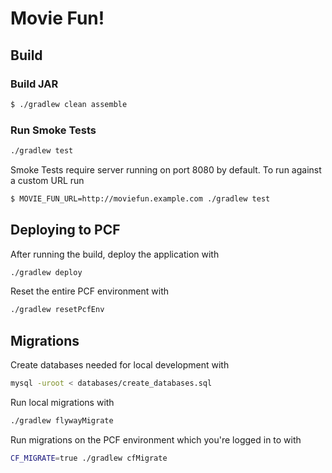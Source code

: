 # Movie Fun!

## Build

### Build JAR

```bash
$ ./gradlew clean assemble
```

### Run Smoke Tests

```bash
./gradlew test
```

Smoke Tests require server running on port 8080 by default. To run against a custom URL run
```bash
$ MOVIE_FUN_URL=http://moviefun.example.com ./gradlew test
```

## Deploying to PCF

After running the build, deploy the application with
```bash
./gradlew deploy
```

Reset the entire PCF environment with
```bash
./gradlew resetPcfEnv
```

## Migrations

Create databases needed for local development with

```bash
mysql -uroot < databases/create_databases.sql
```

Run local migrations with

```bash
./gradlew flywayMigrate
```

Run migrations on the PCF environment which you're logged in to with

```bash
CF_MIGRATE=true ./gradlew cfMigrate
```
